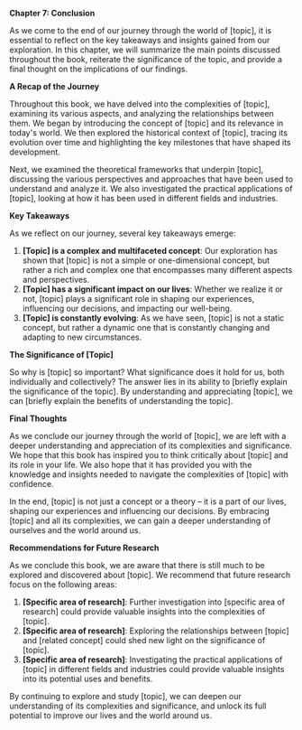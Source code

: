 <p><strong>Chapter 7: Conclusion</strong></p>

<p>As we come to the end of our journey through the world of [topic], it is essential to reflect on the key takeaways and insights gained from our exploration. In this chapter, we will summarize the main points discussed throughout the book, reiterate the significance of the topic, and provide a final thought on the implications of our findings.</p>

<p><strong>A Recap of the Journey</strong></p>

<p>Throughout this book, we have delved into the complexities of [topic], examining its various aspects, and analyzing the relationships between them. We began by introducing the concept of [topic] and its relevance in today's world. We then explored the historical context of [topic], tracing its evolution over time and highlighting the key milestones that have shaped its development.</p>

<p>Next, we examined the theoretical frameworks that underpin [topic], discussing the various perspectives and approaches that have been used to understand and analyze it. We also investigated the practical applications of [topic], looking at how it has been used in different fields and industries.</p>

<p><strong>Key Takeaways</strong></p>

<p>As we reflect on our journey, several key takeaways emerge:</p>

<ol>
<li><strong>[Topic] is a complex and multifaceted concept</strong>: Our exploration has shown that [topic] is not a simple or one-dimensional concept, but rather a rich and complex one that encompasses many different aspects and perspectives.</li>
<li><strong>[Topic] has a significant impact on our lives</strong>: Whether we realize it or not, [topic] plays a significant role in shaping our experiences, influencing our decisions, and impacting our well-being.</li>
<li><strong>[Topic] is constantly evolving</strong>: As we have seen, [topic] is not a static concept, but rather a dynamic one that is constantly changing and adapting to new circumstances.</li>
</ol>

<p><strong>The Significance of [Topic]</strong></p>

<p>So why is [topic] so important? What significance does it hold for us, both individually and collectively? The answer lies in its ability to [briefly explain the significance of the topic]. By understanding and appreciating [topic], we can [briefly explain the benefits of understanding the topic].</p>

<p><strong>Final Thoughts</strong></p>

<p>As we conclude our journey through the world of [topic], we are left with a deeper understanding and appreciation of its complexities and significance. We hope that this book has inspired you to think critically about [topic] and its role in your life. We also hope that it has provided you with the knowledge and insights needed to navigate the complexities of [topic] with confidence.</p>

<p>In the end, [topic] is not just a concept or a theory – it is a part of our lives, shaping our experiences and influencing our decisions. By embracing [topic] and all its complexities, we can gain a deeper understanding of ourselves and the world around us.</p>

<p><strong>Recommendations for Future Research</strong></p>

<p>As we conclude this book, we are aware that there is still much to be explored and discovered about [topic]. We recommend that future research focus on the following areas:</p>

<ol>
<li><strong>[Specific area of research]</strong>: Further investigation into [specific area of research] could provide valuable insights into the complexities of [topic].</li>
<li><strong>[Specific area of research]</strong>: Exploring the relationships between [topic] and [related concept] could shed new light on the significance of [topic].</li>
<li><strong>[Specific area of research]</strong>: Investigating the practical applications of [topic] in different fields and industries could provide valuable insights into its potential uses and benefits.</li>
</ol>

<p>By continuing to explore and study [topic], we can deepen our understanding of its complexities and significance, and unlock its full potential to improve our lives and the world around us.</p>
